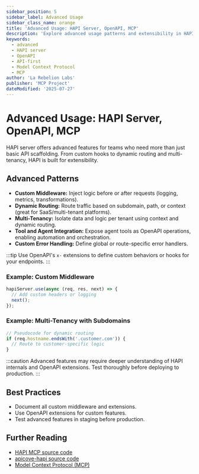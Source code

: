 ```yaml
---
sidebar_position: 5
sidebar_label: Advanced Usage
sidebar_class_name: orange
title: 'Advanced Usage: HAPI Server, OpenAPI, MCP'
description: 'Explore advanced usage patterns and extensibility in HAPI server for API-first, OpenAPI-driven, and Model Context Protocol (MCP) deployments.'
keywords:
  - advanced
  - HAPI server
  - OpenAPI
  - API-first
  - Model Context Protocol
  - MCP
author: 'La Rebelion Labs'
publisher: 'MCP Project'
dateModified: '2025-07-27'
---
```


# Advanced Usage: HAPI Server, OpenAPI, MCP

HAPI server offers advanced features for teams who need more than just basic API scaffolding. From custom hooks to dynamic routing and multi-tenancy, HAPI is built for extensibility.

## Advanced Patterns
- **Custom Middleware:** Inject logic before or after requests (logging, metrics, transformations).
- **Dynamic Routing:** Route traffic based on subdomain, path, or context (great for SaaS/multi-tenant platforms).
- **Multi-Tenancy:** Isolate data and logic per tenant using context and dynamic routing.
- **Tool and Agent Integration:** Expose agent tools as OpenAPI operations, enabling automation and orchestration.
- **Custom Error Handling:** Define global or route-specific error handlers.

:::tip
Use OpenAPI's `x-` extensions to define custom behaviors or hooks for your endpoints.
:::

### Example: Custom Middleware
```js
hapiServer.use(async (req, res, next) => {
  // Add custom headers or logging
  next();
});
```

### Example: Multi-Tenancy with Subdomains
```js
// Pseudocode for dynamic routing
if (req.hostname.endsWith('.customer.com')) {
  // Route to customer-specific logic
}
```

:::caution
Advanced features may require deeper understanding of HAPI internals and OpenAPI extensions. Test thoroughly before deploying to production.
:::

## Best Practices
- Document all custom middleware and extensions.
- Use OpenAPI extensions for custom features.
- Test advanced features in staging before production.

## Further Reading
- [HAPI MCP source code](https://github.com/la-rebelion/hapi-mcp)
- [apicove-hapi source code](https://github.com/la-rebelion/apicove-hapi)
- [Model Context Protocol (MCP)](https://github.com/la-rebelion)
